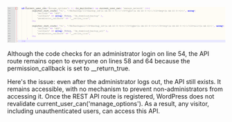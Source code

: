 

![image](https://github.com/W-Shaoye/wp-file-manager/blob/main/image.png)


Although the code checks for an administrator login on line 54, the API route remains open to everyone on lines 58 and 64 because the permission_callback is set to __return_true.

Here's the issue: even after the administrator logs out, the API still exists.
It remains accessible, with no mechanism to prevent non-administrators from accessing it.
Once the REST API route is registered, WordPress does not revalidate current_user_can('manage_options').
As a result, any visitor, including unauthenticated users, can access this API.

